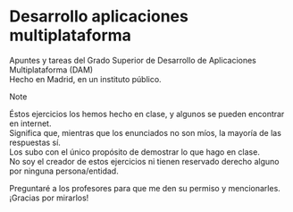 # Desarrollo aplicaciones multiplataforma
Apuntes y tareas del Grado Superior de Desarrollo de Aplicaciones Multiplataforma (DAM)<br />
Hecho en Madrid, en un instituto público. <br />

>[!NOTE]
>Éstos ejercicios los hemos hecho en clase, y algunos se pueden encontrar en internet.</br>
>Significa que, mientras que los enunciados no son míos, la mayoría de las respuestas sí.</br>
>Los subo con el único propósito de demostrar lo que hago en clase.</br>
>No soy el creador de estos ejercicios ni tienen reservado derecho alguno por ninguna persona/entidad.
>
>Preguntaré a los profesores para que me den su permiso y mencionarles.
>¡Gracias por mirarlos!

